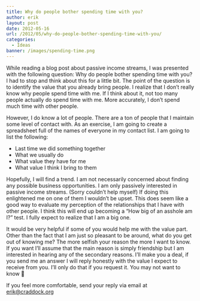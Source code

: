 ```yaml
---
title: Why do people bother spending time with you?
author: erik
layout: post
date: 2012-05-16
url: /2012/05/why-do-people-bother-spending-time-with-you/
categories:
  - Ideas
banner: /images/spending-time.png
---
```

While reading a blog post about passive income streams, I was presented with the following question: Why do people bother spending time with you? I had to stop and think about this for a little bit. The point of the question is to identify the value that you already bring people. I realize that I don’t really know why people spend time with me. If I think about it, not too many people actually do spend time with me. More accurately, I don’t spend much time with other people.

However, I do know a lot of people. There are a ton of people that I maintain some level of contact with. As an exercise, I am going to create a spreadsheet full of the names of everyone in my contact list. I am going to list the following:

  * Last time we did something together
  * What we usually do
  * What value they have for me
  * What value I think I bring to them

Hopefully, I will find a trend. I am not necessarily concerned about finding any possible business opportunities. I am only passively interested in passive income streams. (Sorry couldn’t help myself) If doing this enlightened me on one of them I wouldn’t be upset. This does seem like a good way to evaluate my perception of the relationships that I have with other people. I think this will end up becoming a “How big of an asshole am I?” test. I fully expect to realize that I am a big one.

It would be very helpful if some of you would help me with the value part. Other than the fact that I am just so pleasant to be around, what do you get out of knowing me? The more selfish your reason the more I want to know. If you want I’ll assume that the main reason is simply friendship but I am interested in hearing any of the secondary reasons. I’ll make you a deal, if you send me an answer I will reply honestly with the value I expect to receive from you. I&#8217;ll only do that if you request it. You may not want to know 🙂

If you feel more comfortable, send your reply via email at erik@craddock.org